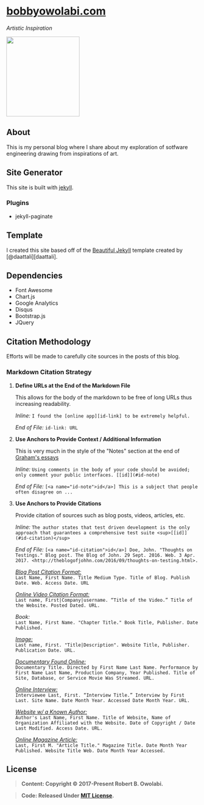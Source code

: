 # [bobbyowolabi.com][blog]
*Artistic Inspiration*

<img width="192" height="210" src="https://www.bobbyowolabi.com/img/logo.png">

## About
This is my personal blog where I share about my exploration of sotfware engineering drawing from inspirations of art.

## Site Generator
This site is built with [jekyll][jekyll].

### Plugins
* jekyll-paginate

## Template
I created this site based off of the [Beautiful Jekyll][template] template created by [@daattali][daattali].

## Dependencies
* Font Awesome
* Chart.js
* Google Analytics
* Disqus
* Bootstrap.js
* JQuery

## Citation Methodology
Efforts will be made to carefully cite sources in the posts of this blog.

### Markdown Citation Strategy
1. **Define URLs at the End of the Markdown File**

   This allows for the body of the markdown to be free of long URLs thus increasing readability.
   
   *Inline:* `I found the [online app][id-link] to be extremely helpful.`
   
   *End of File:* `id-link: URL`

1. **Use Anchors to Provide Context / Additional Information**

   This is very much in the style of the "Notes" section at the end of [Graham's essays](http://paulgraham.com/articles.html)
   
   *Inline:* `Using comments in the body of your code should be avoided; only comment your public interfaces. [[id]](#id-note)`
   
   *End of File:* `[<a name="id-note">id</a>] This is a subject that people often disagree on ...`

1. **Use Anchors to Provide Citations**

   Provide citation of sources such as blog posts, videos, articles, etc.      
   
   *Inline:* `The author states that test driven development is the only approach that guarantees a comprehensive test suite <sup>[[id]](#id-citation)</sup>`
   
   *End of File:* `[<a name="id-citation">id</a>] Doe, John. "Thoughts on Testings." Blog post. The Blog of John. 29 Sept. 2016. Web. 3 Apr. 2017. <http://theblogofjohhn.com/2016/09/thoughts-on-testing.html>.` 
   
   *[Blog Post Citation Format:][blog-citation]*    
   `Last Name, First Name. Title Medium Type. Title of Blog. Publish Date. Web. Access Date. URL`
   
   *[Online Video Citation Format:][video-citation]*   
   `Last name, First|Company|username. “Title of the Video.” Title of the Website. Posted Dated. URL.`
   
   *Book:*  
   `Last Name, First Name. "Chapter Title." Book Title, Publisher. Date Published.`
   
   *[Image:][image-citation]*    
   `Last name, First. "Title|Description". Website Title, Publisher. Publication Date. URL.`

   *[Documentary Found Online:][online-documentary-citation]*  
   `Documentary Title. Directed by First Name Last Name. Performance by First Name Last Name, Production Company, Year Published. Title of Site, Database, or Service Movie Was Streamed. URL.`

   *[Online Interview:][online-interview]*   
   `Interviewee Last, First. “Interview Title.” Interview by First Last. Site Name. Date Month Year. Accessed Date Month Year. URL.`

   *[Website w/ a Known Author:][known-author-website]*  
   `Author's Last Name, First Name. Title of Website, Name of Organization Affiliated with the Website. Date of Copyright / Date Last Modified. Access Date. URL.`
   
   *[Online Magazine Article:][online-magazine-article]*     
   `Last, First M. "Article Title." Magazine Title. Date Month Year Published. Website Title Web. Date Month Year Accessed.`

## License
> **Content: Copyright &copy; 2017-Present Robert B. Owolabi.**

> **Code: Released Under [MIT License](license.md).**


[blog-citation]: https://www.easybib.com/guides/citation-guides/mla-format/how-to-cite-a-blog-mla/
[video-citation]: http://www.citationmachine.net/resources/cite-youtube-video
[image-citation]: http://www.citationmachine.net/resources/cite-image-found-google-images
[online-documentary-citation]: http://www.easybib.com/guides/how-to-cite-a-documentary-found-online/
[blog]: https://www.bobbyowolabi.com
[jekyll]: https://jekyllrb.com/
[template]:https://github.com/daattali/beautiful-jekyll
[online-interview]: http://www.easybib.com/guides/citation-guides/mla-format/how-to-cite-a-interview-mla/
[known-author-website]: http://columbiacollege-ca.libguides.com/mla/websites
[online-magazine-article]: http://www.easybib.com/reference/guide/mla/magazine
